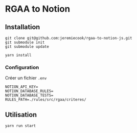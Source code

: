 # RGAA to Notion

## Installation

```
git clone git@github.com:jeremiecook/rgaa-to-notion-js.git
git submodule init
git submodule update

yarn install
```

### Configuration

Créer un fichier `.env`

```
NOTION_API_KEY=
NOTION_DATABASE_RULES=
NOTION_DATABASE_TESTS=
RULES_PATH=./rules/src/rgaa/criteres/
```

## Utilisation

```
yarn run start
```